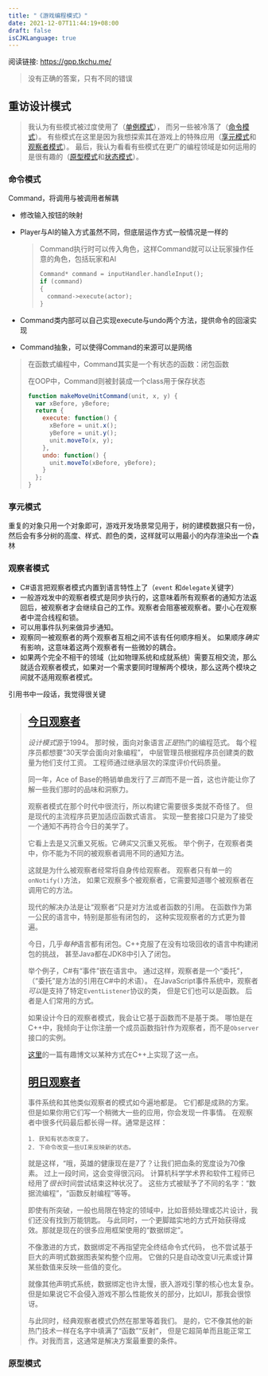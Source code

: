 ```yaml
---
title: "《游戏编程模式》"
date: 2021-12-07T11:44:19+08:00
draft: false
isCJKLanguage: true
---
```


阅读链接: https://gpp.tkchu.me/

> 没有正确的答案，只有不同的错误



## 重访设计模式

> 我认为有些模式被过度使用了（[单例模式](https://gpp.tkchu.me/singleton.html)）， 而另一些被冷落了（[命令模式](https://gpp.tkchu.me/command.html)）。 有些模式在这里是因为我想探索其在游戏上的特殊应用（[享元模式](https://gpp.tkchu.me/flyweight.html)和[观察者模式](https://gpp.tkchu.me/observer.html)）。 最后，我认为看看有些模式在更广的编程领域是如何运用的是很有趣的（[原型模式](https://gpp.tkchu.me/prototype.html)和[状态模式](https://gpp.tkchu.me/state.html)）。



### 命令模式

Command，将调用与被调用者解耦

- 修改输入按钮的映射

- Player与AI的输入方式虽然不同，但底层运作方式一般情况是一样的

  > Command执行时可以传入角色，这样Command就可以让玩家操作任意的角色，包括玩家和AI
  >
  > ```c++
  > Command* command = inputHandler.handleInput();
  > if (command)
  > {
  >   command->execute(actor);
  > }
  > ```

- Command类内部可以自己实现execute与undo两个方法，提供命令的回滚实现

- Command抽象，可以使得Command的来源可以是网络

> 在函数式编程中，Command其实是一个有状态的函数：闭包函数
>
> 在OOP中，Command则被封装成一个class用于保存状态
>
> ```javascript
> function makeMoveUnitCommand(unit, x, y) {
>   var xBefore, yBefore;
>   return {
>     execute: function() {
>       xBefore = unit.x();
>       yBefore = unit.y();
>       unit.moveTo(x, y);
>     },
>     undo: function() {
>       unit.moveTo(xBefore, yBefore);
>     }
>   };
> }
> ```
>
> 

### 享元模式

重复的对象只用一个对象即可，游戏开发场景常见用于，树的建模数据只有一份，然后会有多分树的高度、样式、颜色的类，这样就可以用最小的内存渲染出一个森林

### 观察者模式

- C#语言把观察者模式内置到语言特性上了（`event` 和`delegate`关键字）
- 一般游戏发中的观察者模式是同步执行的，这意味着所有观察者的通知方法返回后，被观察者才会继续自己的工作。观察者会阻塞被观察者。要小心在观察者中混合线程和锁。
- 可以用事件队列来做异步通知。
- 观察同一被观察者的两个观察者互相之间不该有任何顺序相关。 如果顺序*确实*有影响，这意味着这两个观察者有一些微妙的耦合。
- 如果两个完全不相干的领域（比如物理系统和成就系统）需要互相交流，那么就适合观察者模式，如果对一个需求要同时理解两个模块，那么这两个模块之间就不适用观察者模式。

引用书中一段话，我觉得很关键

> ## [今日观察者](https://gpp.tkchu.me/observer.html#今日观察者)
>
> *设计模式*源于1994。 那时候，面向对象语言*正是*热门的编程范式。 每个程序员都想要“30天学会面向对象编程”， 中层管理员根据程序员创建类的数量为他们支付工资。 工程师通过继承层次的深度评价代码质量。
>
> 同一年，Ace of Base的畅销单曲发行了*三首*而不是一首，这也许能让你了解一些我们那时的品味和洞察力。
>
> 观察者模式在那个时代中很流行，所以构建它需要很多类就不奇怪了。 但是现代的主流程序员更加适应函数式语言。 实现一整套接口只是为了接受一个通知不再符合今日的美学了。
>
> 
>
> 它看上去是又沉重又死板。它*确实*又沉重又死板。 举个例子，在观察者类中，你不能为不同的被观察者调用不同的通知方法。
>
> 这就是为什么被观察者经常将自身传给观察者。 观察者只有单一的`onNotify()`方法， 如果它观察多个被观察者，它需要知道哪个被观察者在调用它的方法。
>
> 现代的解决办法是让“观察者”只是对方法或者函数的引用。 在函数作为第一公民的语言中，特别是那些有闭包的， 这种实现观察者的方式更为普遍。
>
> 
>
> 今日，几乎*每种*语言都有闭包。C++克服了在没有垃圾回收的语言中构建闭包的挑战， 甚至Java都在JDK8中引入了闭包。
>
> 举个例子，C#有“事件”嵌在语言中。 通过这样，观察者是一个“委托”， （“委托”是方法的引用在C#中的术语）。 在JavaScript事件系统中，观察者*可以*是支持了特定`EventListener`协议的类， 但是它们也可以是函数。 后者是人们常用的方式。
>
> 如果设计今日的观察者模式，我会让它基于函数而不是基于类。 哪怕是在C++中，我倾向于让你注册一个成员函数指针作为观察者，而不是`Observer`接口的实例。
>
> [这里](http://molecularmusings.wordpress.com/2011/09/19/generic-type-safe-delegates-and-events-in-c/)的一篇有趣博文以某种方式在C++上实现了这一点。
>
> ## [明日观察者](https://gpp.tkchu.me/observer.html#明日观察者)
>
> 事件系统和其他类似观察者的模式如今遍地都是。 它们都是成熟的方案。 但是如果你用它们写一个稍微大一些的应用，你会发现一件事情。 在观察者中很多代码最后都长得一样。通常是这样：
>
> ```
> 1. 获知有状态改变了。
> 2. 下命令改变一些UI来反映新的状态。
> ```
>
> 就是这样，“哦，英雄的健康现在是7了？让我们把血条的宽度设为70像素。 过上一段时间，这会变得很沉闷。 计算机科学学术界和软件工程师已经用了*很长*时间尝试结束这种状况了。 这些方式被赋予了不同的名字：“数据流编程”，“函数反射编程”等等。
>
> 即使有所突破，一般也局限在特定的领域中，比如音频处理或芯片设计，我们还没有找到万能钥匙。 与此同时，一个更脚踏实地的方式开始获得成效。那就是现在的很多应用框架使用的“数据绑定”。
>
> 不像激进的方式，数据绑定不再指望完全终结命令式代码， 也不尝试基于巨大的声明式数据图表架构整个应用。 它做的只是自动改变UI元素或计算某些数值来反映一些值的变化。
>
> 就像其他声明式系统，数据绑定也许太慢，嵌入游戏引擎的核心也太复杂。 但是如果说它不会侵入游戏不那么性能攸关的部分，比如UI，那我会很惊讶。
>
> 与此同时，经典观察者模式仍然在那里等着我们。 是的，它不像其他的新热门技术一样在名字中填满了“函数”“反射”， 但是它超简单而且能正常工作。对我而言，这通常是解决方案最重要的条件。

### 原型模式

